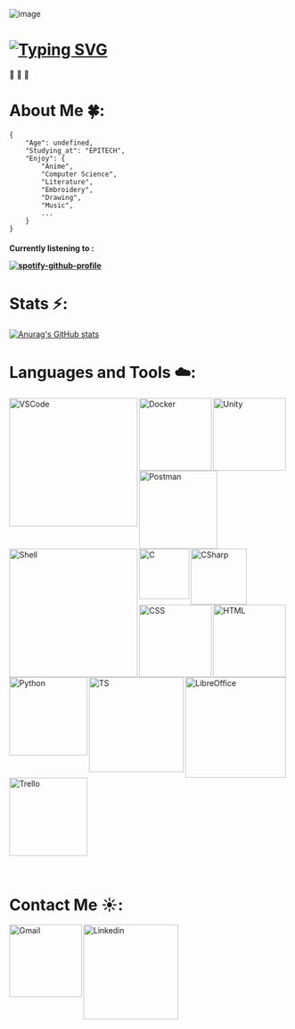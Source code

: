 ![image](https://user-images.githubusercontent.com/91880329/165508668-654b2dbb-a946-43e7-9117-64341d039d67.png)

# [![Typing SVG](https://readme-typing-svg.herokuapp.com/?lines=Welcome+to+my+Github+profile+:\)+!)](https://git.io/typing-svg)

:blue_heart: :blue_heart: :blue_heart:

# About Me :four_leaf_clover::

```
{
    "Age": undefined,
    "Studying_at": "EPITECH",
    "Enjoy": {
        "Anime",
        "Computer Science",
        "Literature",
        "Embroidery",
        "Drawing",
        "Music",
        ...
    }
}
```
<h4>
Currently listening to : 
    
[![spotify-github-profile](https://spotify-github-profile.vercel.app/api/view?uid=335or0b2wou7s62w2qmgnm7em&cover_image=true&theme=novatorem&bar_color=b8bcea&bar_color_cover=false)](https://github.com/kittinan/spotify-github-profile)
</h4>

# Stats :zap::

[![Anurag's GitHub stats](https://github-readme-stats.vercel.app/api?username=AdeledePremonville&&show_icons=true&theme=radical)](https://github.com/AdeledePremonville/github-readme-stats)

# Languages and Tools ☁️:

<img align="left" alt="VSCode" width="230" hight="200" src="https://img.shields.io/badge/Visual_Studio_Code-0078D4?style=for-the-badge&logo=visual%20studio%20code&logoColor=white" />  <img align="left" alt="Docker" width="130" hight="100" src="https://img.shields.io/badge/Docker-2CA5E0?style=for-the-badge&logo=docker&logoColor=white" />  <img align="left" alt="Unity" width="130" hight="100" src="https://img.shields.io/badge/Unity-100000?style=for-the-badge&logo=unity&logoColor=white" />  <img align="left" alt="Postman" width="140" hight="120" src="https://img.shields.io/badge/Postman-FF6C37?style=for-the-badge&logo=Postman&logoColor=white"/>  <img align="left" alt="Shell" width="230" hight="200" src="https://img.shields.io/badge/Shell_Script-121011?style=for-the-badge&logo=gnu-bash&logoColor=white" />

</br>
</br>
</br>


<img align="left" alt="C" width="90" hight="70" src="https://img.shields.io/badge/C-00599C?style=for-the-badge&logo=c&logoColor=white" />  <img align="left" alt="CSharp" width="100" hight="80" src="https://img.shields.io/badge/C%23-239120?style=for-the-badge&logo=c-sharp&logoColor=white" />  <img align="left" alt="CSS" width="130" hight="100" src="https://img.shields.io/badge/CSS3-1572B6?style=for-the-badge&logo=css3&logoColor=white" />  <img align="left" alt="HTML" width="130" hight="100" src="https://img.shields.io/badge/HTML5-E34F26?style=for-the-badge&logo=html5&logoColor=white" />  <img align="left" alt="Python" width="140" hight="100" src="https://img.shields.io/badge/Python-FFD43B?style=for-the-badge&logo=python&logoColor=blue" />  <img align="left" alt="TS" width="170" hight="110" src="https://img.shields.io/badge/TypeScript-007ACC?style=for-the-badge&logo=typescript&logoColor=white" />


</br>
</br>
</br>

<img align="left" alt="LibreOffice" width="180" src="https://img.shields.io/badge/LibreOffice-18A303?style=for-the-badge&logo=LibreOffice&logoColor=white"/>  <img align="center" alt="Trello" width="140" src="https://img.shields.io/badge/Trello-0052CC?style=for-the-badge&logo=trello&logoColor=white"/>

</br>


# Contact Me :sunny::

<a href="mailto:adele.de-premonville@epitech.eu">
 <img align="left" alt="Gmail" width="130" hight="100" src="https://img.shields.io/badge/Gmail-D14836?style=for-the-badge&logo=gmail&logoColor=white" />
</a>
<a href="https://www.linkedin.com/in/ad%C3%A8le-de-premonville/" target="_blank">
 <img align="left" alt="Linkedin" width="170" hight="100" src="https://img.shields.io/badge/LinkedIn-0077B5?style=for-the-badge&logo=linkedin&logoColor=white" />
</a>
